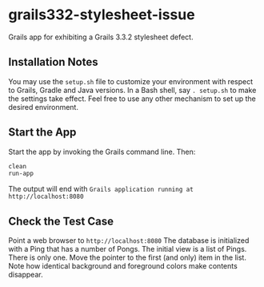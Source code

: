 # grails332-stylesheet-issue
Grails app for exhibiting a Grails 3.3.2 stylesheet defect.

## Installation Notes
You may use the `setup.sh` file to customize your environment with respect to Grails, Gradle and Java versions.
In a Bash shell, say `. setup.sh` to make the settings take effect.
Feel free to use any other mechanism to set up the desired environment.

## Start the App
Start the app by invoking the Grails command line. Then:
```bash
clean
run-app
```
The output will end with `Grails application running at http://localhost:8080`

## Check the Test Case
Point a web browser to `http://localhost:8080`
The database is initialized with a Ping that has a number of Pongs.
The initial view is a list of Pings.
There is only one.
Move the pointer to the first (and only) item in the list.
Note how identical background and foreground colors make contents disappear.
